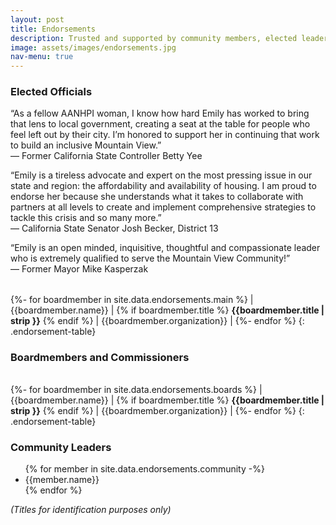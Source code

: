 ```yaml
---
layout: post
title: Endorsements
description: Trusted and supported by community members, elected leaders, and organizations
image: assets/images/endorsements.jpg
nav-menu: true
---  
```

### Elected Officials

“As a fellow AANHPI woman, I know how hard Emily has worked to bring that lens to local government, creating a seat at the table for people who feel left out by their city. I’m honored to support her in continuing that work to build an inclusive Mountain View.”  
&mdash; Former California State Controller Betty Yee  
  
“Emily is a tireless advocate and expert on the most pressing issue in our state and region: the affordability and availability of housing. I am proud to endorse her because she understands what it takes to collaborate with partners at all levels to create and implement comprehensive strategies to tackle this crisis and so many more.”  
&mdash; California State Senator Josh Becker, District 13  
  
“Emily is an open minded, inquisitive, thoughtful and compassionate leader who is extremely qualified to serve the Mountain View Community!”  
&mdash; Former Mayor Mike Kasperzak
  
|      |      |      |
| ---: | :--- | ---: |
{%- for boardmember in site.data.endorsements.main %}
| {{boardmember.name}} | {% if boardmember.title %} **{{boardmember.title | strip }}** {% endif %} | {{boardmember.organization}} |
{%- endfor %}
{: .endorsement-table}

### Boardmembers and Commissioners

|      |      |      |
| ---: | :--- | ---: |
{%- for boardmember in site.data.endorsements.boards %}
| {{boardmember.name}} | {% if boardmember.title %} **{{boardmember.title | strip }}** {% endif %} | {{boardmember.organization}} |
{%- endfor %}
{: .endorsement-table}

### Community Leaders

<ul class="endorsement-cloud">
{% for member in site.data.endorsements.community -%}
<li> {{member.name}} </li>
{% endfor %}
</ul>


*(Titles for identification purposes only)*